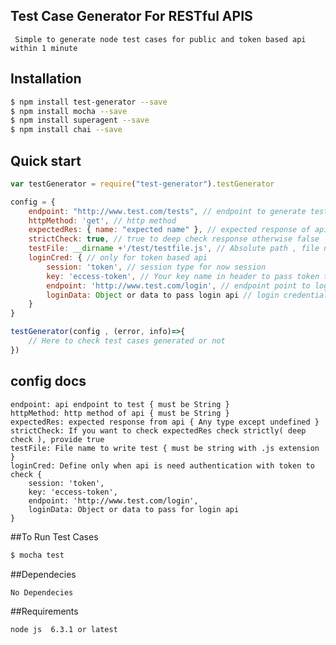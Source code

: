 
## Test Case Generator For RESTful APIS

     Simple to generate node test cases for public and token based api within 1 minute

## Installation

```bash
$ npm install test-generator --save
$ npm install mocha --save
$ npm install superagent --save
$ npm install chai --save
```

## Quick start 
```js
var testGenerator = require("test-generator").testGenerator

config = {
    endpoint: "http://www.test.com/tests", // endpoint to generate test cases
    httpMethod: 'get', // http method 
    expectedRes: { name: "expected name" }, // expected response of api
    strictCheck: true, // true to deep check response otherwise false
    testFile: __dirname +'/test/testfile.js', // Absolute path , file name to write test cases. It should be unique for each api otherwise it will override the test cases
    loginCred: { // only for token based api
        session: 'token', // session type for now session
        key: 'eccess-token', // Your key name in header to pass token to call API
        endpoint: 'http://www.test.com/login', // endpoint point to login
        loginData: Object or data to pass login api // login credentials for login
    }
}

testGenerator(config , (error, info)=>{
    // Here to check test cases generated or not
})
```

## config docs

    endpoint: api endpoint to test { must be String }
    httpMethod: http method of api { must be String } 
    expectedRes: expected response from api { Any type except undefined }
    strictCheck: If you want to check expectedRes check strictly( deep check ), provide true 
    testFile: File name to write test { must be string with .js extension } 
    loginCred: Define only when api is need authentication with token to check {
        session: 'token',
        key: 'eccess-token',
        endpoint: 'http://www.test.com/login',
        loginData: Object or data to pass for login api
    }

##To Run Test Cases
```bash
$ mocha test
```
##Dependecies
 
    No Dependecies

##Requirements

    node js  6.3.1 or latest
